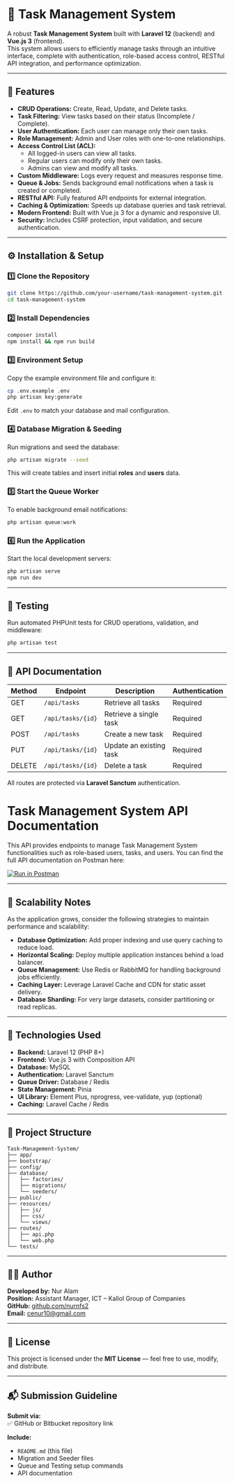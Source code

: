 # 🧩 Task Management System

A robust **Task Management System** built with **Laravel 12** (backend) and **Vue.js 3** (frontend).  
This system allows users to efficiently manage tasks through an intuitive interface, complete with authentication, role-based access control, RESTful API integration, and performance optimization.

---

## 🚀 Features

- **CRUD Operations:** Create, Read, Update, and Delete tasks.
- **Task Filtering:** View tasks based on their status (Incomplete / Complete).
- **User Authentication:** Each user can manage only their own tasks.
- **Role Management:** Admin and User roles with one-to-one relationships.
- **Access Control List (ACL):**
  - All logged-in users can view all tasks.
  - Regular users can modify only their own tasks.
  - Admins can view and modify all tasks.
- **Custom Middleware:** Logs every request and measures response time.
- **Queue & Jobs:** Sends background email notifications when a task is created or completed.
- **RESTful API:** Fully featured API endpoints for external integration.
- **Caching & Optimization:** Speeds up database queries and task retrieval.
- **Modern Frontend:** Built with Vue.js 3 for a dynamic and responsive UI.
- **Security:** Includes CSRF protection, input validation, and secure authentication.

---

## ⚙️ Installation & Setup

### 1️⃣ Clone the Repository
```bash
git clone https://github.com/your-username/task-management-system.git
cd task-management-system
```

### 2️⃣ Install Dependencies
```bash
composer install
npm install && npm run build
```

### 3️⃣ Environment Setup
Copy the example environment file and configure it:
```bash
cp .env.example .env
php artisan key:generate
```

Edit `.env` to match your database and mail configuration.

### 4️⃣ Database Migration & Seeding
Run migrations and seed the database:
```bash
php artisan migrate --seed
```
This will create tables and insert initial **roles** and **users** data.

### 5️⃣ Start the Queue Worker
To enable background email notifications:
```bash
php artisan queue:work
```

### 6️⃣ Run the Application
Start the local development servers:
```bash
php artisan serve
npm run dev
```

---

## 🧪 Testing

Run automated PHPUnit tests for CRUD operations, validation, and middleware:
```bash
php artisan test
```

---

## 📡 API Documentation

| Method | Endpoint | Description | Authentication |
|--------|-----------|--------------|----------------|
| GET | `/api/tasks` | Retrieve all tasks | Required |
| GET | `/api/tasks/{id}` | Retrieve a single task | Required |
| POST | `/api/tasks` | Create a new task | Required |
| PUT | `/api/tasks/{id}` | Update an existing task | Required |
| DELETE | `/api/tasks/{id}` | Delete a task | Required |

All routes are protected via **Laravel Sanctum** authentication.

# Task Management System API Documentation

This API provides endpoints to manage Task Management System functionalities such as role-based users, tasks, and users.
You can find the full API documentation on Postman here:

[![Run in Postman](https://run.pstmn.io/button.svg)](https://documenter.getpostman.com/view/9268269/2sB3QQHT8h)

---

## 🧠 Scalability Notes

As the application grows, consider the following strategies to maintain performance and scalability:

- **Database Optimization:** Add proper indexing and use query caching to reduce load.
- **Horizontal Scaling:** Deploy multiple application instances behind a load balancer.
- **Queue Management:** Use Redis or RabbitMQ for handling background jobs efficiently.
- **Caching Layer:** Leverage Laravel Cache and CDN for static asset delivery.
- **Database Sharding:** For very large datasets, consider partitioning or read replicas.

---

## 🧰 Technologies Used

- **Backend:** Laravel 12 (PHP 8+)
- **Frontend:** Vue.js 3 with Composition API
- **Database:** MySQL
- **Authentication:** Laravel Sanctum
- **Queue Driver:** Database / Redis
- **State Management:** Pinia
- **UI Library:** Element Plus, nprogress, vee-validate, yup (optional)
- **Caching:** Laravel Cache / Redis

---

## 📂 Project Structure

```
Task-Management-System/
├── app/
├── bootstrap/
├── config/
├── database/
│   ├── factories/
│   ├── migrations/
│   └── seeders/
├── public/
├── resources/
│   ├── js/
│   ├── css/
│   └── views/
├── routes/
│   ├── api.php
│   └── web.php
└── tests/
```

---

## 🧑‍💻 Author

**Developed by:** Nur Alam  
**Position:** Assistant Manager, ICT – Kallol Group of Companies  
**GitHub:** [github.com/nurnfs2](https://github.com/nurnfs2)  
**Email:** cenur10@gmail.com  

---

## 🧾 License

This project is licensed under the **MIT License** — feel free to use, modify, and distribute.

---

## 📬 Submission Guideline

**Submit via:**  
✅ GitHub or Bitbucket repository link  

**Include:**
- `README.md` (this file)  
- Migration and Seeder files  
- Queue and Testing setup commands  
- API documentation  
